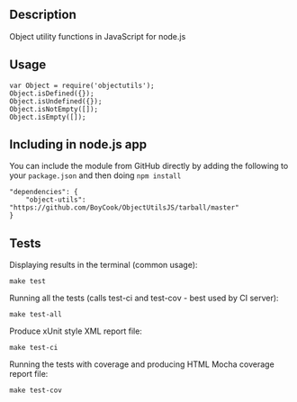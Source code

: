 ## Description

Object utility functions in JavaScript for node.js

## Usage

	var Object = require('objectutils');
	Object.isDefined({});
	Object.isUndefined({});
	Object.isNotEmpty([]);
	Object.isEmpty([]);

## Including in node.js app

You can include the module from GitHub directly by adding the following to your `package.json` and then doing `npm install`

    "dependencies": {
        "object-utils": "https://github.com/BoyCook/ObjectUtilsJS/tarball/master"
    }

## Tests

Displaying results in the terminal (common usage):

    make test

Running all the tests (calls test-ci and test-cov - best used by CI server):

    make test-all

Produce xUnit style XML report file:

    make test-ci

Running the tests with coverage and producing HTML Mocha coverage report file:

    make test-cov

